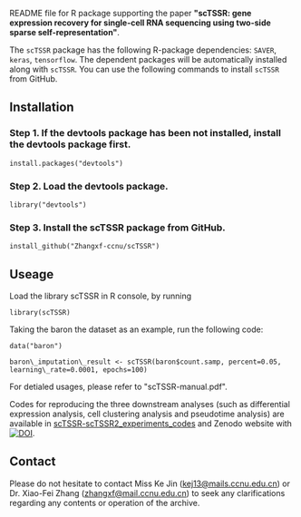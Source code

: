 README file for R package supporting the paper **"scTSSR: gene expression recovery for single-cell RNA sequencing using two-side sparse self-representation"**.


The `scTSSR` package has the following R-package dependencies: `SAVER`, `keras`, `tensorflow`.
The dependent packages will be automatically installed along with `scTSSR`. You can use the following commands to install `scTSSR` from GitHub.

Installation
----------------------
### Step 1. If the devtools package has been not installed, install the devtools package first. 

`install.packages("devtools")`

### Step 2. Load the devtools package.

`library("devtools")`

### Step 3. Install the scTSSR package from GitHub.

`install_github("Zhangxf-ccnu/scTSSR")`


Useage
----------------------
Load the library scTSSR in R console, by running

`library(scTSSR)`

Taking the baron the dataset as an example, run the following code:

`data("baron")`

`baron\_imputation\_result <- scTSSR(baron$count.samp, percent=0.05, learning\_rate=0.0001, epochs=100)`

For detialed usages, please refer to "scTSSR-manual.pdf".

Codes for reproducing the three downstream analyses (such as differential expression analysis, cell clustering analysis and pseudotime analysis) are available in [scTSSR-scTSSR2_experiments_codes](https://github.com/Zhangxf-ccnu/scTSSR-scTSSR2_experiments_codes) and Zenodo website with [![DOI](https://zenodo.org/badge/DOI/10.5281/zenodo.6423597.svg)](https://doi.org/10.5281/zenodo.6423597).


Contact
------------------------
Please do not hesitate to contact Miss Ke Jin (kej13@mails.ccnu.edu.cn) or Dr. Xiao-Fei Zhang (zhangxf@mail.ccnu.edu.cn) to seek any clarifications regarding any contents or operation of the archive.







